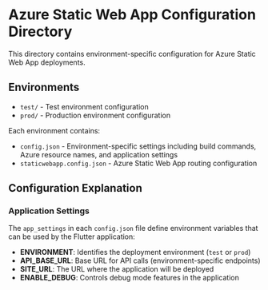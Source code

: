 # Azure Static Web App Configuration Directory

This directory contains environment-specific configuration for Azure Static Web App deployments.

## Environments

- `test/` - Test environment configuration
- `prod/` - Production environment configuration

Each environment contains:
- `config.json` - Environment-specific settings including build commands, Azure resource names, and application settings
- `staticwebapp.config.json` - Azure Static Web App routing configuration

## Configuration Explanation

### Application Settings
The `app_settings` in each `config.json` file define environment variables that can be used by the Flutter application:

- **ENVIRONMENT**: Identifies the deployment environment (`test` or `prod`)
- **API_BASE_URL**: Base URL for API calls (environment-specific endpoints)
- **SITE_URL**: The URL where the application will be deployed
- **ENABLE_DEBUG**: Controls debug mode features in the application